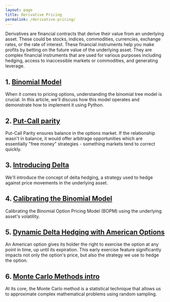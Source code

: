 ```yaml
---
layout: page
title: Derivative Pricing
permalink: /derivative-pricing/
---
```


Derivatives are financial contracts that derive their value from an underlying asset. These could be stocks, indices, commodities, currencies, exchange rates, or the rate of interest. These financial instruments help you make profits by betting on the future value of the underlying asset. They are complex financial instruments that are used for various purposes including hedging, access to inaccessible markets or commodities, and generating leverage.

## 1. [Binomial Model](/derivative_pricing/2023/08/07/binomial_model)

When it comes to pricing options, understanding the binomial tree model is crucial. In this article, we'll discuss how this model operates and demonstrate how to implement it using Python.

## 2. [Put-Call parity](/derivative_pricing/2023/08/07/put_call_parity)

Put-Call Parity ensures balance in the options market. If the relationship wasn't in balance, it would offer arbitrage opportunities which are essentially "free money" strategies - something markets tend to correct quickly.

## 3. [Introducing Delta](/derivative_pricing/2023/08/09/introducing_delta)

We'll introduce the concept of delta hedging, a strategy used to hedge against price movements in the underlying asset.

## 4. [Calibrating the Binomial Model](/derivative_pricing/2023/08/15/calibrating_binomial)

Calibrating the Binomial Option Pricing Model (BOPM) using the underlying asset's volatility.

## 5. [Dynamic Delta Hedging with American Options](/derivative_pricing/2023/08/16/american_options)

An American option gives its holder the right to exercise the option at any point in time, up until its expiration. This early exercise feature significantly impacts not only the option's price, but also the strategy we use to hedge the option.

## 6. [Monte Carlo Methods intro](/derivative_pricing/2023/08/16/monte_carlo_methods)

At its core, the Monte Carlo method is a statistical technique that allows us to approximate complex mathematical problems using random sampling.